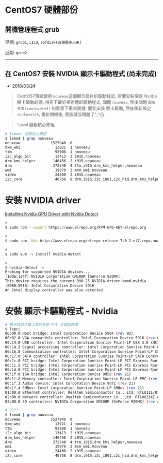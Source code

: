 # CentOS7 硬體部份

## 開機管理程式 grub

早期: `grub1`, `LILO`, `spfdisk(台灣很多人用)`

近期: `grub2`




-------------------------------------------------------------------
## 在 CentOS7 安裝 NVIDIA 顯示卡驅動程式 (尚未完成)
- 2018/03/24 

> CentOS7預設使用 `nouveau`這個顯示晶片的驅動程式, 若要安裝像是 Nvidia顯卡驅動的話, 得先下載好相對應的驅動程式, 關閉 `nouveau`, 然後關閉 `圖形界面(runlevel=3)` 的狀態下重新開機, 開始安裝 顯卡驅動, 然後重新設定 `runlevel=5`, 重新開機後, 應該就沒問題了^_^凸


> `lsmod` 觀察核心模組

```sh
# lsmod: 查看核心模組
$ lsmod | grep nouveau
nouveau              1527946  0 
mxm_wmi                13021  1 nouveau
ttm                    93908  1 nouveau
i2c_algo_bit           13413  2 i915,nouveau
drm_kms_helper        146456  2 i915,nouveau
drm                   372540  4 ttm,i915,drm_kms_helper,nouveau
wmi                    19070  2 mxm_wmi,nouveau
video                  24400  2 i915,nouveau
i2c_core               40756  8 drm,i915,i2c_i801,i2c_hid,drm_kms_helper,i2c_algo_bit,nouveau,videodev
```



# 安裝 NVIDIA driver
[Installing Nvidia GPU Driver with Nvidia Detect](https://www.youtube.com/watch?v=C9Yf71qh0i4)
```sh
# 
$ sudo rpm --import https://www.elrepo.org/RPM-GPG-KEY-elrepo.org

# 
$ sudo rpm -Uvh http://www.elrepo.org/elrepo-release-7.0-2.el7.repo.noarch.rpm

#
$ sudo yum -y install nvidia-detect

# 
$ nvidia-detect -v
Probing for supported NVIDIA devices...
[10de:134f] NVIDIA Corporation GM108M [GeForce 920MX]
This device requires the current 390.25 NVIDIA driver kmod-nvidia
[8086:5916] Intel Corporation Device 5916
An Intel display controller was also detected
```

# 安裝 顯示卡驅動程式 - Nvidia

```sh
# 顯示目前主機上面的各個 PCI 介面的裝置
$ lspci
00:00.0 Host bridge: Intel Corporation Device 5904 (rev 02)
00:02.0 VGA compatible controller: Intel Corporation Device 5916 (rev 02)
00:14.0 USB controller: Intel Corporation Sunrise Point-LP USB 3.0 xHCI Controller (rev 21)
00:14.2 Signal processing controller: Intel Corporation Sunrise Point-LP Thermal subsystem (rev 21)
00:16.0 Communication controller: Intel Corporation Sunrise Point-LP CSME HECI #1 (rev 21)
00:17.0 SATA controller: Intel Corporation Sunrise Point-LP SATA Controller [AHCI mode] (rev 21)
00:1c.0 PCI bridge: Intel Corporation Sunrise Point-LP PCI Express Root Port #5 (rev f1)
00:1c.5 PCI bridge: Intel Corporation Sunrise Point-LP PCI Express Root Port #6 (rev f1)
00:1d.0 PCI bridge: Intel Corporation Sunrise Point-LP PCI Express Root Port #9 (rev f1)
00:1f.0 ISA bridge: Intel Corporation Device 9d58 (rev 21)
00:1f.2 Memory controller: Intel Corporation Sunrise Point-LP PMC (rev 21)
00:1f.3 Audio device: Intel Corporation Device 9d71 (rev 21)
00:1f.4 SMBus: Intel Corporation Sunrise Point-LP SMBus (rev 21)
01:00.0 Ethernet controller: Realtek Semiconductor Co., Ltd. RTL8111/8168/8411 PCI Express Gigabit Ethernet Controller (rev 10)
02:00.0 Network controller: Realtek Semiconductor Co., Ltd. RTL8821AE 802.11ac PCIe Wireless Network Adapter
03:00.0 3D controller: NVIDIA Corporation GM108M [GeForce 920MX] (rev a2)       ### 找到型號了!!

# ????
$ lsmod | grep nouveau
nouveau              1527946  0 
mxm_wmi                13021  1 nouveau
ttm                    93908  1 nouveau
i2c_algo_bit           13413  2 i915,nouveau
drm_kms_helper        146456  2 i915,nouveau
drm                   372540  4 ttm,i915,drm_kms_helper,nouveau
wmi                    19070  2 mxm_wmi,nouveau
video                  24400  2 i915,nouveau
i2c_core               40756  8 drm,i915,i2c_i801,i2c_hid,drm_kms_helper,i2c_algo_bit,nouveau,videodev
```